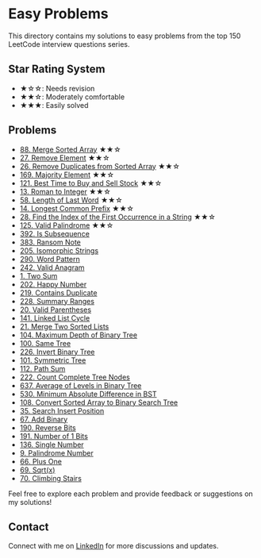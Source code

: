 # Easy Problems

This directory contains my solutions to easy problems from the top 150 LeetCode interview questions series.

## Star Rating System
- ★☆☆: Needs revision
- ★★☆: Moderately comfortable
- ★★★: Easily solved

## Problems

- [88. Merge Sorted Array](merge_sorted_array.java) ★★☆
- [27. Remove Element](remove_element.java) ★★☆
- [26. Remove Duplicates from Sorted Array](remove_duplicates.java) ★★☆
- [169. Majority Element](majority_element.java) ★★☆
- [121. Best Time to Buy and Sell Stock](best_time_to_buy_and_sell_stock.java) ★★☆
- [13. Roman to Integer](roman_to_integer.java) ★★☆
- [58. Length of Last Word](length_of_last_word.java) ★★☆
- [14. Longest Common Prefix](longest_common_prefix.java) ★★☆
- [28. Find the Index of the First Occurrence in a String](find_index_of_first_occurrence_in_string.java) ★★☆
- [125. Valid Palindrome](valid_palindrome.java) ★★☆
- [392. Is Subsequence](is_subsequence.java)
- [383. Ransom Note](ransom_note.java)
- [205. Isomorphic Strings](isomorphic_strings.java)
- [290. Word Pattern](word_pattern.java)
- [242. Valid Anagram](valid_anagram.java)
- [1. Two Sum](two_sum.java)
- [202. Happy Number](happy_number.java)
- [219. Contains Duplicate](contains_duplicate_2.java)
- [228. Summary Ranges](summary_ranges.java)
- [20. Valid Parentheses](valid_parantheses.java)
- [141. Linked List Cycle](linked_list_cycle.java)
- [21. Merge Two Sorted Lists](merge_two_sorted_lists.java)
- [104. Maximum Depth of Binary Tree](maxdepth_bt.java)
- [100. Same Tree](same_tree_bt.java)
- [226. Invert Binary Tree](invert_tree_bt.java)
- [101. Symmetric Tree](symmetric_tree.java)
- [112. Path Sum](path_sum.java)
- [222. Count Complete Tree Nodes](count_complete_treenodes.java)
- [637. Average of Levels in Binary Tree](average_of_levels_in_bt.java)
- [530. Minimum Absolute Difference in BST](min_diff_in_bst.java)
- [108. Convert Sorted Array to Binary Search Tree](sorted_arr_to_bst.java)
- [35. Search Insert Position](search_insert_position.java)
- [67. Add Binary](add_binary.java)
- [190. Reverse Bits](reverse_bits.java)
- [191. Number of 1 Bits](no_of_1_bits.java)
- [136. Single Number](single_number.java)
- [9. Palindrome Number](palindrome_number.java)
- [66. Plus One](plus_one.java)
- [69. Sqrt(x)](sqrt_x.java)
- [70. Climbing Stairs](climbing_stairs.java)

Feel free to explore each problem and provide feedback or suggestions on my solutions!

## Contact

Connect with me on [LinkedIn](https://www.linkedin.com/in/roshan99/) for more discussions and updates.
